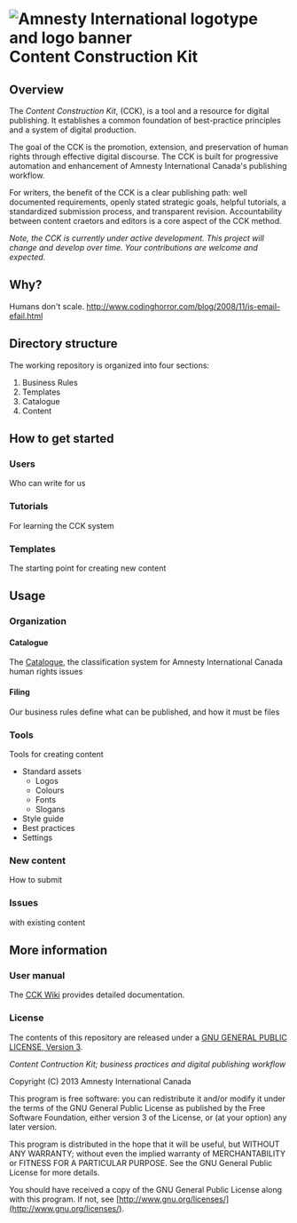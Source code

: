 ![Amnesty International logotype and logo banner](http://amnesty.ca/sites/default/files/ai-lockup-2c-banner.png)
Content Construction Kit
===================================

## Overview

The _Content Construction Kit_, (CCK), is a tool and a resource for digital publishing. It establishes a common foundation of best-practice principles and a system of digital production. 

The goal of the CCK is the promotion, extension, and preservation of human rights through effective digital discourse. The CCK is built for progressive automation and enhancement of Amnesty International Canada's publishing workflow. 

For writers, the benefit of the CCK is a clear publishing path: well documented requirements, openly stated strategic goals, helpful tutorials, a standardized submission process, and transparent revision. Accountability between content craetors and editors is a core aspect of the CCK method.

*Note, the CCK is currently under active development. This project will change and develop over time. Your contributions are welcome and expected.*

## Why?

Humans don't scale. http://www.codinghorror.com/blog/2008/11/is-email-efail.html


## Directory structure

The working repository is organized into four sections:

1. Business Rules
1. Templates
1. Catalogue
1. Content

## How to get started 

### Users

Who can write for us

### Tutorials

For learning the CCK system

### Templates

The starting point for creating new content

## Usage

### Organization

#### Catalogue

The [Catalogue](https://github.com/AmnestyInternational/ContentKit/blob/master/catalogue.md), the classification system for Amnesty International Canada human rights issues

#### Filing

Our business rules define what can be published, and how it must be files

### Tools

Tools for creating content

- Standard assets
	- Logos
	- Colours
	- Fonts
	- Slogans
- Style guide
- Best practices
- Settings

### New content

How to submit

### Issues

with existing content

## More information

### User manual

The [CCK Wiki](https://github.com/AmnestyInternational/ContentKit/wiki) provides detailed documentation.

### License

The contents of this repository are released under a [GNU GENERAL PUBLIC LICENSE, Version 3](/LICENSE.txt). 

_Content Contruction Kit; business practices and digital publishing workflow_

Copyright (C) 2013 Amnesty International Canada

This program is free software: you can redistribute it and/or modify it under the terms of the GNU General Public License as published by the Free Software Foundation, either version 3 of the License, or (at your option) any later version.

This program is distributed in the hope that it will be useful, but WITHOUT ANY WARRANTY; without even the implied warranty of MERCHANTABILITY or FITNESS FOR A PARTICULAR PURPOSE.  See the GNU General Public License for more details.

You should have received a copy of the GNU General Public License along with this program.  If not, see [http://www.gnu.org/licenses/](http://www.gnu.org/licenses/).
